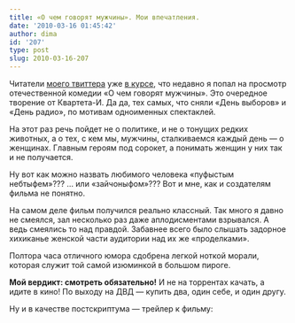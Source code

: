 ```yaml
---
title: «О чем говорят мужчины». Мои впечатления.
date: '2010-03-16 01:45:42'
author: dima
id: '207'
type: post
slug: 2010-03-16-207
---
```


Читатели [моего твиттера](http://twitter.com/dpolyakov) уже [в курсе](http://twitter.com/dpolyakov/status/10532389380), что недавно я попал на просмотр отечественной комедии «О чем говорят мужчины». Это очередное творение от Квартета-И. Да да, тех самых, что сняли «День выборов» и «День радио», по мотивам одноименных спектаклей.

На этот раз речь пойдет не о политике, и не о тонущих редких животных, а о тех, с кем мы, мужчины, сталкиваемся каждый день — о женщинах. Главным героям под сорокет, а понимать женщин у них так и не получается.

Ну вот как можно назвать любимого человека «пуфыстым небтыфем»??? … или «зайчоныфом»??? Вот и мне, как и создателям фильма не понятно.

На самом деле фильм получился реально классный. Так много я давно не смеялся, зал несколько раз даже аплодисментами взрывался. А ведь смеялись то над правдой. Забавнее всего было слышать задорное хихиканье женской части аудитории над их же «проделками».

Полтора часа отличного юмора сдобрена легкой ноткой морали, которая служит той самой изюминкой в большом пироге.

**Мой вердикт: смотреть обязательно!** И не на торрентах качать, а идите в кино! По выходу на ДВД — купить два, один себе, и один другу.

Ну и в качестве постскриптума — трейлер к фильму: